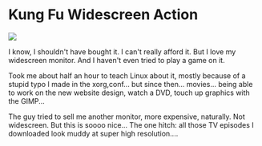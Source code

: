 # Kung Fu Widescreen Action

![](../images/widescreen.png)



I know, I shouldn't have bought it. I can't really afford it. But I love my widescreen monitor. And I haven't even tried to play a game on it.



Took me about half an hour to teach Linux about it, mostly because of a stupid typo I made in the xorg,conf... but since then... movies... being able to work on the new website design, watch a DVD, touch up graphics with the GIMP...



The guy tried to sell me another monitor, more expensive, naturally. Not widescreen. But this is soooo nice... The one hitch: all those TV episodes I downloaded look muddy at super high resolution....


